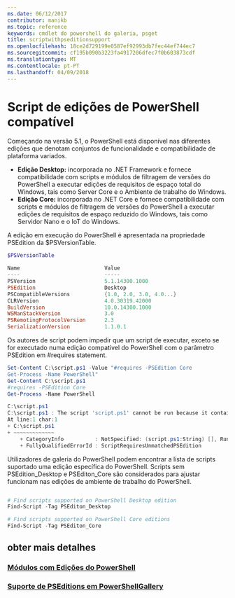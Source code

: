 ```yaml
---
ms.date: 06/12/2017
contributor: manikb
ms.topic: reference
keywords: cmdlet do powershell do galeria, psget
title: scriptwithpseditionsupport
ms.openlocfilehash: 18ce2d729199e0587ef92993db7fec44ef744ec7
ms.sourcegitcommit: cf195b090b3223fa4917206dfec7f0b603873cdf
ms.translationtype: MT
ms.contentlocale: pt-PT
ms.lasthandoff: 04/09/2018
---
```

# <a name="script-with-compatible-powershell-editions"></a>Script de edições de PowerShell compatível
Começando na versão 5.1, o PowerShell está disponível nas diferentes edições que denotam conjuntos de funcionalidade e compatibilidade de plataforma variados.

- **Edição Desktop:** incorporada no .NET Framework e fornece compatibilidade com scripts e módulos de filtragem de versões do PowerShell a executar edições de requisitos de espaço total do Windows, tais como Server Core e o Ambiente de trabalho do Windows.
- **Edição Core:** incorporada no .NET Core e fornece compatibilidade com scripts e módulos de filtragem de versões do PowerShell a executar edições de requisitos de espaço reduzido do Windows, tais como Servidor Nano e o IoT do Windows.

A edição em execução do PowerShell é apresentada na propriedade PSEdition da $PSVersionTable.
```powershell
$PSVersionTable

Name                           Value
----                           -----
PSVersion                      5.1.14300.1000
PSEdition                      Desktop
PSCompatibleVersions           {1.0, 2.0, 3.0, 4.0...}
CLRVersion                     4.0.30319.42000
BuildVersion                   10.0.14300.1000
WSManStackVersion              3.0
PSRemotingProtocolVersion      2.3
SerializationVersion           1.1.0.1
```

Os autores de script podem impedir que um script de executar, exceto se for executado numa edição compatível do PowerShell com o parâmetro PSEdition em #requires statement.
```powershell
Set-Content C:\script.ps1 -Value "#requires -PSEdition Core
Get-Process -Name PowerShell"
Get-Content C:\script.ps1
#requires -PSEdition Core
Get-Process -Name PowerShell

C:\script.ps1
C:\script.ps1 : The script 'script.ps1' cannot be run because it contained a "#requires" statement for PowerShell Core edition. The edition of PowerShell that is required by the script does not match the currently running PowerShell Desktop edition.
At line:1 char:1
+ C:\script.ps1
+ ~~~~~~~~~~~~~
    + CategoryInfo          : NotSpecified: (script.ps1:String) [], RuntimeException
    + FullyQualifiedErrorId : ScriptRequiresUnmatchedPSEdition
```

Utilizadores de galeria do PowerShell podem encontrar a lista de scripts suportado uma edição específica do PowerShell.
Scripts sem PSEdition_Desktop e PSEditon_Core são considerados para ajustar funcionam nas edições de ambiente de trabalho do PowerShell.

```powershell

# Find scripts supported on PowerShell Desktop edition
Find-Script -Tag PSEditon_Desktop

# Find scripts supported on PowerShell Core editions
Find-Script -Tag PSEditon_Core

```

## <a name="more-details"></a>obter mais detalhes
### <a name="modules-with-pseditionsmodulemodulewithpseditionsupportmd"></a>[Módulos com Edições do PowerShell](../module/modulewithpseditionsupport.md)
### <a name="pseditions-support-on-powershellgallerypsgallerypsgallerypseditionsmd"></a>[Suporte de PSEditions em PowerShellGallery](../../psgallery/psgallery_pseditions.md)